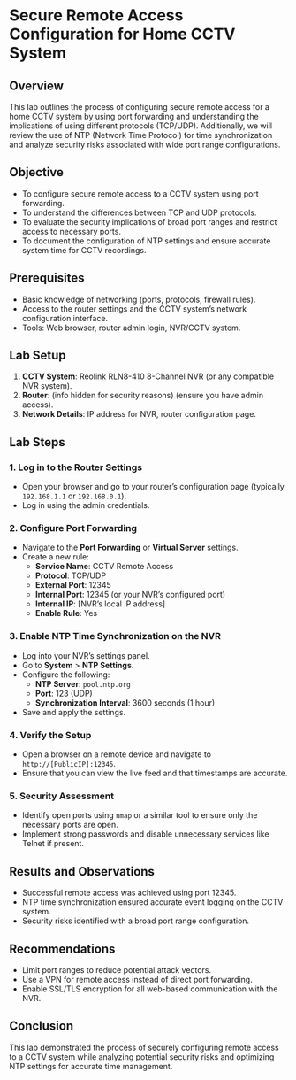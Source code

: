 # Secure Remote Access Configuration for Home CCTV System

## Overview
This lab outlines the process of configuring secure remote access for a home CCTV system by using port forwarding and understanding the implications of using different protocols (TCP/UDP). Additionally, we will review the use of NTP (Network Time Protocol) for time synchronization and analyze security risks associated with wide port range configurations.

## Objective
- To configure secure remote access to a CCTV system using port forwarding.
- To understand the differences between TCP and UDP protocols.
- To evaluate the security implications of broad port ranges and restrict access to necessary ports.
- To document the configuration of NTP settings and ensure accurate system time for CCTV recordings.

## Prerequisites
- Basic knowledge of networking (ports, protocols, firewall rules).
- Access to the router settings and the CCTV system’s network configuration interface.
- Tools: Web browser, router admin login, NVR/CCTV system.

## Lab Setup
1. **CCTV System**: Reolink RLN8-410 8-Channel NVR (or any compatible NVR system).
2. **Router**: (info hidden for security reasons) (ensure you have admin access).
3. **Network Details**: IP address for NVR, router configuration page.

## Lab Steps
   ### 1. Log in to the Router Settings
   - Open your browser and go to your router’s configuration page (typically `192.168.1.1` or `192.168.0.1`).
   - Log in using the admin credentials.

   ### 2. Configure Port Forwarding
   - Navigate to the **Port Forwarding** or **Virtual Server** settings.
   - Create a new rule:
     - **Service Name**: CCTV Remote Access
     - **Protocol**: TCP/UDP
     - **External Port**: 12345
     - **Internal Port**: 12345 (or your NVR’s configured port)
     - **Internal IP**: [NVR’s local IP address]
     - **Enable Rule**: Yes

   ### 3. Enable NTP Time Synchronization on the NVR
   - Log into your NVR’s settings panel.
   - Go to **System** > **NTP Settings**.
   - Configure the following:
     - **NTP Server**: `pool.ntp.org`
     - **Port**: 123 (UDP)
     - **Synchronization Interval**: 3600 seconds (1 hour)
   - Save and apply the settings.

   ### 4. Verify the Setup
   - Open a browser on a remote device and navigate to `http://[PublicIP]:12345`.
   - Ensure that you can view the live feed and that timestamps are accurate.

   ### 5. Security Assessment
   - Identify open ports using `nmap` or a similar tool to ensure only the necessary ports are open.
   - Implement strong passwords and disable unnecessary services like Telnet if present.

## Results and Observations
- Successful remote access was achieved using port 12345.
- NTP time synchronization ensured accurate event logging on the CCTV system.
- Security risks identified with a broad port range configuration.

## Recommendations
- Limit port ranges to reduce potential attack vectors.
- Use a VPN for remote access instead of direct port forwarding.
- Enable SSL/TLS encryption for all web-based communication with the NVR.

## Conclusion
This lab demonstrated the process of securely configuring remote access to a CCTV system while analyzing potential security risks and optimizing NTP settings for accurate time management.
